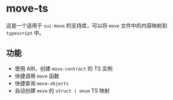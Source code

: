 # move-ts

这是一个适用于 `sui-move` 的支持库，可以将 `move` 文件中的内容映射到 `typescript` 中。

## 功能

- 使用 ABI，创建 `move-contract` 的 TS 实例
- 快捷调用 `move` 函数
- 快捷查询 `move-objects`
- 自动创建 `move` 的 `struct | enum` TS 映射